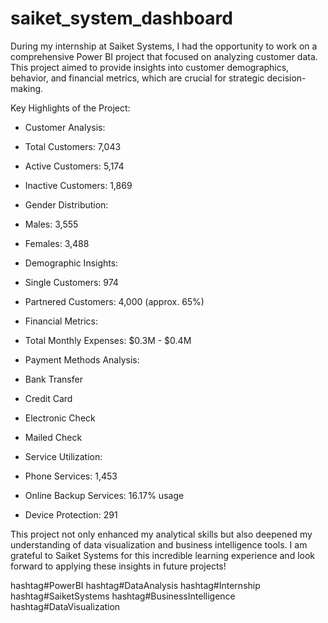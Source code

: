 # saiket_system_dashboard
During my internship at Saiket Systems, I had the opportunity to work on a comprehensive Power BI project that focused on analyzing customer data. This project aimed to provide insights into customer demographics, behavior, and financial metrics, which are crucial for strategic decision-making. 

Key Highlights of the Project: 
- Customer Analysis:
 - Total Customers: 7,043 
 - Active Customers: 5,174 
 - Inactive Customers: 1,869 
 - Gender Distribution: 
 - Males: 3,555 
 - Females: 3,488 

- Demographic Insights:
 - Single Customers: 974 
 - Partnered Customers: 4,000 (approx. 65%) 

- Financial Metrics: 
 - Total Monthly Expenses: $0.3M - $0.4M 
 - Payment Methods Analysis: 
 - Bank Transfer 
 - Credit Card 
 - Electronic Check 
 - Mailed Check 

- Service Utilization: 
 - Phone Services: 1,453 
 - Online Backup Services: 16.17% usage 
 - Device Protection: 291 

This project not only enhanced my analytical skills but also deepened my understanding of data visualization and business intelligence tools. I am grateful to Saiket Systems for this incredible learning experience and look forward to applying these insights in future projects! 

hashtag#PowerBI hashtag#DataAnalysis hashtag#Internship hashtag#SaiketSystems hashtag#BusinessIntelligence hashtag#DataVisualization
